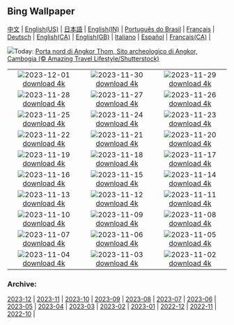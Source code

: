 ## Bing Wallpaper
[中文](README.md) |                     [English(US)](en-US.md) |                     [日本語](ja-JP.md) |                     [English(IN)](en-IN.md) |                     [Português do Brasil](pt-BR.md) |                     [Français](fr-FR.md) |                     [Deutsch](de-DE.md) |                     [English(CA)](en-CA.md) |                     [English(GB)](en-GB.md) |                     [Italiano](it-IT.md) |                     [Español](es-ES.md) |                     [Français(CA)](fr-CA.md) |                    

![](https://www.bing.com/th?id=OHR.AngkorPark_IT-IT0676131866_UHD.jpg&w=1000)Today: [Porta nord di Angkor Thom, Sito archeologico di Angkor, Cambogia  (© Amazing Travel Lifestyle/Shutterstock)](https://www.bing.com/th?id=OHR.AngkorPark_IT-IT0676131866_UHD.jpg)

|      |      |      |
| :----: | :----: | :----: |
|![](https://www.bing.com/th?id=OHR.IcebergAntarctica_IT-IT9598451046_UHD.jpg&pid=hp&w=384&h=216&rs=1&c=4)2023-12-01 [download 4k](https://www.bing.com/th?id=OHR.IcebergAntarctica_IT-IT9598451046_UHD.jpg)|![](https://www.bing.com/th?id=OHR.TrotternishStorr_IT-IT5546138012_UHD.jpg&pid=hp&w=384&h=216&rs=1&c=4)2023-11-30 [download 4k](https://www.bing.com/th?id=OHR.TrotternishStorr_IT-IT5546138012_UHD.jpg)|![](https://www.bing.com/th?id=OHR.TreeLighting_IT-IT9195386541_UHD.jpg&pid=hp&w=384&h=216&rs=1&c=4)2023-11-29 [download 4k](https://www.bing.com/th?id=OHR.TreeLighting_IT-IT9195386541_UHD.jpg)|
|![](https://www.bing.com/th?id=OHR.HumanKindness_IT-IT8962065761_UHD.jpg&pid=hp&w=384&h=216&rs=1&c=4)2023-11-28 [download 4k](https://www.bing.com/th?id=OHR.HumanKindness_IT-IT8962065761_UHD.jpg)|![](https://www.bing.com/th?id=OHR.RioNegro_IT-IT8563541659_UHD.jpg&pid=hp&w=384&h=216&rs=1&c=4)2023-11-27 [download 4k](https://www.bing.com/th?id=OHR.RioNegro_IT-IT8563541659_UHD.jpg)|![](https://www.bing.com/th?id=OHR.BradgateFallow_IT-IT7620518692_UHD.jpg&pid=hp&w=384&h=216&rs=1&c=4)2023-11-26 [download 4k](https://www.bing.com/th?id=OHR.BradgateFallow_IT-IT7620518692_UHD.jpg)|
|![](https://www.bing.com/th?id=OHR.TajoRiver_IT-IT6335699453_UHD.jpg&pid=hp&w=384&h=216&rs=1&c=4)2023-11-25 [download 4k](https://www.bing.com/th?id=OHR.TajoRiver_IT-IT6335699453_UHD.jpg)|![](https://www.bing.com/th?id=OHR.HallofMosses_IT-IT8394280522_UHD.jpg&pid=hp&w=384&h=216&rs=1&c=4)2023-11-24 [download 4k](https://www.bing.com/th?id=OHR.HallofMosses_IT-IT8394280522_UHD.jpg)|![](https://www.bing.com/th?id=OHR.TeideNational_IT-IT6647681954_UHD.jpg&pid=hp&w=384&h=216&rs=1&c=4)2023-11-23 [download 4k](https://www.bing.com/th?id=OHR.TeideNational_IT-IT6647681954_UHD.jpg)|
|![](https://www.bing.com/th?id=OHR.ValdiNon_IT-IT6962165513_UHD.jpg&pid=hp&w=384&h=216&rs=1&c=4)2023-11-22 [download 4k](https://www.bing.com/th?id=OHR.ValdiNon_IT-IT6962165513_UHD.jpg)|![](https://www.bing.com/th?id=OHR.GiornataAlbero_IT-IT4061721168_UHD.jpg&pid=hp&w=384&h=216&rs=1&c=4)2023-11-21 [download 4k](https://www.bing.com/th?id=OHR.GiornataAlbero_IT-IT4061721168_UHD.jpg)|![](https://www.bing.com/th?id=OHR.ChapmanAdventure_IT-IT1638129617_UHD.jpg&pid=hp&w=384&h=216&rs=1&c=4)2023-11-20 [download 4k](https://www.bing.com/th?id=OHR.ChapmanAdventure_IT-IT1638129617_UHD.jpg)|
|![](https://www.bing.com/th?id=OHR.FrozenBog_IT-IT1429362673_UHD.jpg&pid=hp&w=384&h=216&rs=1&c=4)2023-11-19 [download 4k](https://www.bing.com/th?id=OHR.FrozenBog_IT-IT1429362673_UHD.jpg)|![](https://www.bing.com/th?id=OHR.MilsePolarBear_IT-IT6547276065_UHD.jpg&pid=hp&w=384&h=216&rs=1&c=4)2023-11-18 [download 4k](https://www.bing.com/th?id=OHR.MilsePolarBear_IT-IT6547276065_UHD.jpg)|![](https://www.bing.com/th?id=OHR.BadRiver_IT-IT5930928466_UHD.jpg&pid=hp&w=384&h=216&rs=1&c=4)2023-11-17 [download 4k](https://www.bing.com/th?id=OHR.BadRiver_IT-IT5930928466_UHD.jpg)|
|![](https://www.bing.com/th?id=OHR.AthensAcropolis_IT-IT3514656411_UHD.jpg&pid=hp&w=384&h=216&rs=1&c=4)2023-11-16 [download 4k](https://www.bing.com/th?id=OHR.AthensAcropolis_IT-IT3514656411_UHD.jpg)|![](https://www.bing.com/th?id=OHR.SarekSweden_IT-IT3039153178_UHD.jpg&pid=hp&w=384&h=216&rs=1&c=4)2023-11-15 [download 4k](https://www.bing.com/th?id=OHR.SarekSweden_IT-IT3039153178_UHD.jpg)|![](https://www.bing.com/th?id=OHR.RussellLupines_IT-IT2361733458_UHD.jpg&pid=hp&w=384&h=216&rs=1&c=4)2023-11-14 [download 4k](https://www.bing.com/th?id=OHR.RussellLupines_IT-IT2361733458_UHD.jpg)|
|![](https://www.bing.com/th?id=OHR.OliveOrchard_IT-IT1918983389_UHD.jpg&pid=hp&w=384&h=216&rs=1&c=4)2023-11-13 [download 4k](https://www.bing.com/th?id=OHR.OliveOrchard_IT-IT1918983389_UHD.jpg)|![](https://www.bing.com/th?id=OHR.DiwaliAyodhya_IT-IT1029399441_UHD.jpg&pid=hp&w=384&h=216&rs=1&c=4)2023-11-12 [download 4k](https://www.bing.com/th?id=OHR.DiwaliAyodhya_IT-IT1029399441_UHD.jpg)|![](https://www.bing.com/th?id=OHR.ValDiFunes_IT-IT0203212451_UHD.jpg&pid=hp&w=384&h=216&rs=1&c=4)2023-11-11 [download 4k](https://www.bing.com/th?id=OHR.ValDiFunes_IT-IT0203212451_UHD.jpg)|
|![](https://www.bing.com/th?id=OHR.BadlandsSunrise_IT-IT9035430276_UHD.jpg&pid=hp&w=384&h=216&rs=1&c=4)2023-11-10 [download 4k](https://www.bing.com/th?id=OHR.BadlandsSunrise_IT-IT9035430276_UHD.jpg)|![](https://www.bing.com/th?id=OHR.NorwayBirch_IT-IT3144074333_UHD.jpg&pid=hp&w=384&h=216&rs=1&c=4)2023-11-09 [download 4k](https://www.bing.com/th?id=OHR.NorwayBirch_IT-IT3144074333_UHD.jpg)|![](https://www.bing.com/th?id=OHR.ManateeMama_IT-IT1827292679_UHD.jpg&pid=hp&w=384&h=216&rs=1&c=4)2023-11-08 [download 4k](https://www.bing.com/th?id=OHR.ManateeMama_IT-IT1827292679_UHD.jpg)|
|![](https://www.bing.com/th?id=OHR.KirkilaiTower_IT-IT0096866054_UHD.jpg&pid=hp&w=384&h=216&rs=1&c=4)2023-11-07 [download 4k](https://www.bing.com/th?id=OHR.KirkilaiTower_IT-IT0096866054_UHD.jpg)|![](https://www.bing.com/th?id=OHR.LagoPehoe_IT-IT9495444218_UHD.jpg&pid=hp&w=384&h=216&rs=1&c=4)2023-11-06 [download 4k](https://www.bing.com/th?id=OHR.LagoPehoe_IT-IT9495444218_UHD.jpg)|![](https://www.bing.com/th?id=OHR.SilencioSpain_IT-IT5372993928_UHD.jpg&pid=hp&w=384&h=216&rs=1&c=4)2023-11-05 [download 4k](https://www.bing.com/th?id=OHR.SilencioSpain_IT-IT5372993928_UHD.jpg)|
|![](https://www.bing.com/th?id=OHR.BisonSnow_IT-IT6079794906_UHD.jpg&pid=hp&w=384&h=216&rs=1&c=4)2023-11-04 [download 4k](https://www.bing.com/th?id=OHR.BisonSnow_IT-IT6079794906_UHD.jpg)|![](https://www.bing.com/th?id=OHR.ChiantiTuscany_IT-IT9257296555_UHD.jpg&pid=hp&w=384&h=216&rs=1&c=4)2023-11-03 [download 4k](https://www.bing.com/th?id=OHR.ChiantiTuscany_IT-IT9257296555_UHD.jpg)|![](https://www.bing.com/th?id=OHR.DeathValleySalt_IT-IT9897014974_UHD.jpg&pid=hp&w=384&h=216&rs=1&c=4)2023-11-02 [download 4k](https://www.bing.com/th?id=OHR.DeathValleySalt_IT-IT9897014974_UHD.jpg)|


### Archive:
[2023-12](archive/it-IT/202312/README.md) | [2023-11](archive/it-IT/202311/README.md) | [2023-10](archive/it-IT/202310/README.md) | [2023-09](archive/it-IT/202309/README.md) | [2023-08](archive/it-IT/202308/README.md) | [2023-07](archive/it-IT/202307/README.md) | [2023-06](archive/it-IT/202306/README.md) | [2023-05](archive/it-IT/202305/README.md) | [2023-04](archive/it-IT/202304/README.md) | [2023-03](archive/it-IT/202303/README.md) | [2023-02](archive/it-IT/202302/README.md) | [2023-01](archive/it-IT/202301/README.md) | [2022-12](archive/it-IT/202212/README.md) | [2022-11](archive/it-IT/202211/README.md) | [2022-10](archive/it-IT/202210/README.md) | 